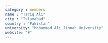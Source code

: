 ```yaml
---
category : members
name : "Tariq Ali"
city : "Islamabad"
country : "Pakistan"
university: "Mohammad Ali Jinnah University"
website: "#"
---
```

